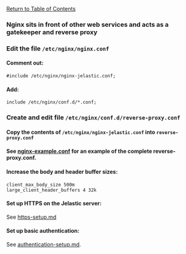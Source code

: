 [Return to Table of Contents](README.md)
### Nginx sits in front of other web services and acts as a gatekeeper and reverse proxy

### Edit the file `/etc/nginx/nginx.conf`

#### Comment out:
`#include /etc/nginx/nginx-jelastic.conf;`

#### Add:
`include /etc/nginx/conf.d/*.conf;`

### Create and edit file `/etc/nginx/conf.d/reverse-proxy.conf`

#### Copy the contents of `/etc/nginx/nginx-jelastic.conf` into `reverse-proxy.conf`

#### See [nginx-example.conf](nginx-example.conf) for an example of the complete reverse-proxy.conf.

#### Increase the body and header buffer sizes:
```
client_max_body_size 500m
large_client_header_buffers 4 32k
```
#### Set up HTTPS on the Jelastic server:
See [https-setup.md](https-setup.md)

#### Set up basic authentication:
See [authentication-setup.md](authentication-setup.md).
